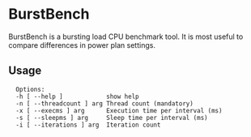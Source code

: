 # BurstBench

BurstBench is a bursting load CPU benchmark tool. It is most useful to compare differences in power plan settings.

## Usage

~~~~
  Options:
  -h [ --help ]            show help
  -n [ --threadcount ] arg Thread count (mandatory)
  -x [ --execms ] arg      Execution time per interval (ms)
  -s [ --sleepms ] arg     Sleep time per interval (ms)
  -i [ --iterations ] arg  Iteration count
~~~~
